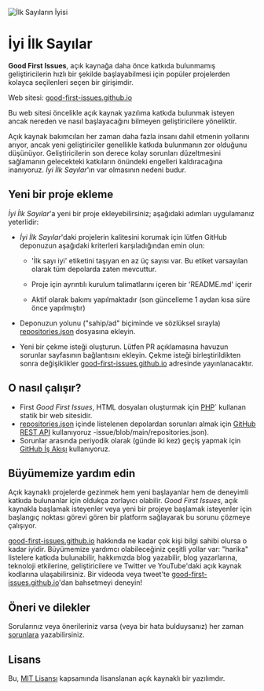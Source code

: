 ![İlk Sayıların İyisi](../assets/github/social-preview.png)

# İyi İlk Sayılar

**Good First Issues**, açık kaynağa daha önce katkıda bulunmamış geliştiricilerin hızlı bir şekilde başlayabilmesi için popüler projelerden kolayca seçilenleri seçen bir girişimdir.

Web sitesi: [good-first-issues.github.io](https://good-first-issues.github.io)

Bu web sitesi öncelikle açık kaynak yazılıma katkıda bulunmak isteyen ancak nereden ve nasıl başlayacağını bilmeyen geliştiricilere yöneliktir.

Açık kaynak bakımcıları her zaman daha fazla insanı dahil etmenin yollarını arıyor, ancak yeni geliştiriciler genellikle katkıda bulunmanın zor olduğunu düşünüyor. Geliştiricilerin son derece kolay sorunları düzeltmesini sağlamanın gelecekteki katkıların önündeki engelleri kaldıracağına inanıyoruz. *İyi İlk Sayılar*'ın var olmasının nedeni budur.

## Yeni bir proje ekleme

*İyi İlk Sayılar*'a yeni bir proje ekleyebilirsiniz; aşağıdaki adımları uygulamanız yeterlidir:

- *İyi İlk Sayılar*'daki projelerin kalitesini korumak için lütfen GitHub deponuzun aşağıdaki kriterleri karşıladığından emin olun:

     - 'İlk sayı iyi' etiketini taşıyan en az üç sayısı var. Bu etiket varsayılan olarak tüm depolarda zaten mevcuttur.

     - Proje için ayrıntılı kurulum talimatlarını içeren bir 'README.md' içerir

     - Aktif olarak bakımı yapılmaktadır (son güncelleme 1 aydan kısa süre önce yapılmıştır)

- Deponuzun yolunu ("sahip/ad" biçiminde ve sözlüksel sırayla) [repositories.json](https://github.com/gomzyakov/good-first-issue/blob/main/repositories.json) dosyasına ekleyin.

- Yeni bir çekme isteği oluşturun. Lütfen PR açıklamasına havuzun sorunlar sayfasının bağlantısını ekleyin. Çekme isteği birleştirildikten sonra değişiklikler [good-first-issues.github.io](https://good-first-issues.github.io) adresinde yayınlanacaktır.

## O nasıl çalışır?

- First *Good First Issues*, HTML dosyaları oluşturmak için [PHP](https://www.php.net)` kullanan statik bir web sitesidir.
- [repositories.json](https://github.com/gomzyakov/good-first) içinde listelenen depolardan sorunları almak için [GitHub REST API](https://docs.github.com/en/rest) kullanıyoruz -issue/blob/main/repositories.json).
- Sorunlar arasında periyodik olarak (günde iki kez) geçiş yapmak için [GitHub İş Akışı](https://docs.github.com/en/actions/using-workflows) kullanıyoruz.

## Büyümemize yardım edin

Açık kaynaklı projelerde gezinmek hem yeni başlayanlar hem de deneyimli katkıda bulunanlar için oldukça zorlayıcı olabilir. *Good First Issues*, açık kaynakla başlamak isteyenler veya yeni bir projeye başlamak isteyenler için başlangıç noktası görevi gören bir platform sağlayarak bu sorunu çözmeye çalışıyor.

[good-first-issues.github.io](https://good-first-issues.github.io) hakkında ne kadar çok kişi bilgi sahibi olursa o kadar iyidir. Büyümemize yardımcı olabileceğiniz çeşitli yollar var: "harika" listelere katkıda bulunabilir, hakkımızda blog yazabilir, blog yazarlarına, teknoloji etkilerine, geliştiricilere ve Twitter ve YouTube'daki açık kaynak kodlarına ulaşabilirsiniz. Bir videoda veya tweet'te [good-first-issues.github.io](https://good-first-issues.github.io)'dan bahsetmeyi deneyin!

## Öneri ve dilekler

Sorularınız veya önerileriniz varsa (veya bir hata bulduysanız) her zaman [sorunlara](https://github.com/good-first-issues/good-first-issues.github.io/issues) yazabilirsiniz.

## Lisans

Bu, [MIT Lisansı](https://github.com/good-first-issues/good-first-issues.github.io/blob/main/LICENSE) kapsamında lisanslanan açık kaynaklı bir yazılımdır.